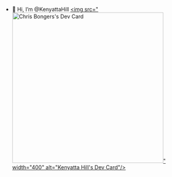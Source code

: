- 👋 Hi, I’m @KenyattaHill
<a href="https://app.daily.dev/thelightofkenya"><img src="<img src="https://github.com/kenyattahill/kenyattahill/blob/master/devcard.svg" width="400" alt="Chris Bongers's Dev Card"/>" width="400" alt="Kenyatta Hill's Dev Card"/></a>

<!---
KenyattaHill/KenyattaHill is a ✨ special ✨ repository because its `README.md` (this file) appears on your GitHub profile.
You can click the Preview link to take a look at your changes.
--->
